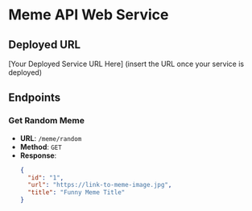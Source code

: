 # Meme API Web Service

## Deployed URL
[Your Deployed Service URL Here] (insert the URL once your service is deployed)

## Endpoints

### Get Random Meme
- **URL**: `/meme/random`
- **Method**: `GET`
- **Response**:
  ```json
  {
    "id": "1",
    "url": "https://link-to-meme-image.jpg",
    "title": "Funny Meme Title"
  }
